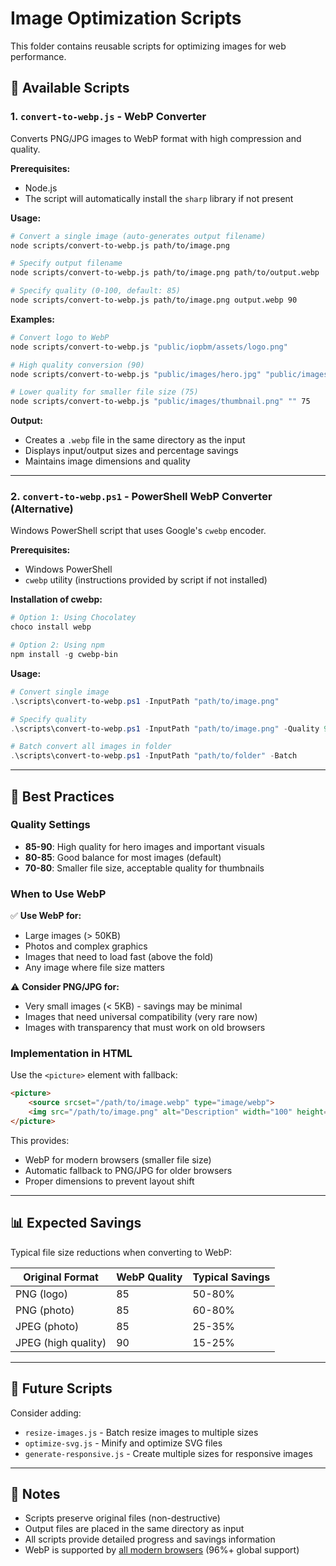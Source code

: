 # Image Optimization Scripts

This folder contains reusable scripts for optimizing images for web performance.

## 📄 Available Scripts

### 1. `convert-to-webp.js` - WebP Converter

Converts PNG/JPG images to WebP format with high compression and quality.

**Prerequisites:**
- Node.js
- The script will automatically install the `sharp` library if not present

**Usage:**

```bash
# Convert a single image (auto-generates output filename)
node scripts/convert-to-webp.js path/to/image.png

# Specify output filename
node scripts/convert-to-webp.js path/to/image.png path/to/output.webp

# Specify quality (0-100, default: 85)
node scripts/convert-to-webp.js path/to/image.png output.webp 90
```

**Examples:**

```bash
# Convert logo to WebP
node scripts/convert-to-webp.js "public/iopbm/assets/logo.png"

# High quality conversion (90)
node scripts/convert-to-webp.js "public/images/hero.jpg" "public/images/hero.webp" 90

# Lower quality for smaller file size (75)
node scripts/convert-to-webp.js "public/images/thumbnail.png" "" 75
```

**Output:**
- Creates a `.webp` file in the same directory as the input
- Displays input/output sizes and percentage savings
- Maintains image dimensions and quality

---

### 2. `convert-to-webp.ps1` - PowerShell WebP Converter (Alternative)

Windows PowerShell script that uses Google's `cwebp` encoder.

**Prerequisites:**
- Windows PowerShell
- `cwebp` utility (instructions provided by script if not installed)

**Installation of cwebp:**

```powershell
# Option 1: Using Chocolatey
choco install webp

# Option 2: Using npm
npm install -g cwebp-bin
```

**Usage:**

```powershell
# Convert single image
.\scripts\convert-to-webp.ps1 -InputPath "path/to/image.png"

# Specify quality
.\scripts\convert-to-webp.ps1 -InputPath "path/to/image.png" -Quality 90

# Batch convert all images in folder
.\scripts\convert-to-webp.ps1 -InputPath "path/to/folder" -Batch
```

---

## 🎯 Best Practices

### Quality Settings

- **85-90**: High quality for hero images and important visuals
- **80-85**: Good balance for most images (default)
- **70-80**: Smaller file size, acceptable quality for thumbnails

### When to Use WebP

✅ **Use WebP for:**
- Large images (> 50KB)
- Photos and complex graphics
- Images that need to load fast (above the fold)
- Any image where file size matters

⚠️ **Consider PNG/JPG for:**
- Very small images (< 5KB) - savings may be minimal
- Images that need universal compatibility (very rare now)
- Images with transparency that must work on old browsers

### Implementation in HTML

Use the `<picture>` element with fallback:

```html
<picture>
    <source srcset="/path/to/image.webp" type="image/webp">
    <img src="/path/to/image.png" alt="Description" width="100" height="100">
</picture>
```

This provides:
- WebP for modern browsers (smaller file size)
- Automatic fallback to PNG/JPG for older browsers
- Proper dimensions to prevent layout shift

---

## 📊 Expected Savings

Typical file size reductions when converting to WebP:

| Original Format | WebP Quality | Typical Savings |
|----------------|--------------|-----------------|
| PNG (logo)     | 85           | 50-80%         |
| PNG (photo)    | 85           | 60-80%         |
| JPEG (photo)   | 85           | 25-35%         |
| JPEG (high quality) | 90      | 15-25%         |

---

## 🔄 Future Scripts

Consider adding:
- `resize-images.js` - Batch resize images to multiple sizes
- `optimize-svg.js` - Minify and optimize SVG files
- `generate-responsive.js` - Create multiple sizes for responsive images

---

## 📝 Notes

- Scripts preserve original files (non-destructive)
- Output files are placed in the same directory as input
- All scripts provide detailed progress and savings information
- WebP is supported by [all modern browsers](https://caniuse.com/webp) (96%+ global support)

